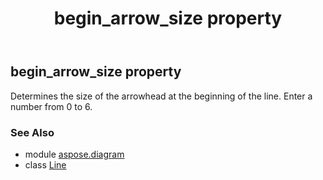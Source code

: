 ﻿---
title: begin_arrow_size property
second_title: Aspose.Diagram for Python via .NET API References
description: 
type: docs
weight: 50
url: /python-net/aspose.diagram/line/begin_arrow_size/
is_root: false
---

## begin_arrow_size property


Determines the size of the arrowhead at the beginning of the line. Enter a number from 0 to 6.

### See Also
* module [aspose.diagram](../../)
* class [Line](/diagram/python-net/aspose.diagram/line)

